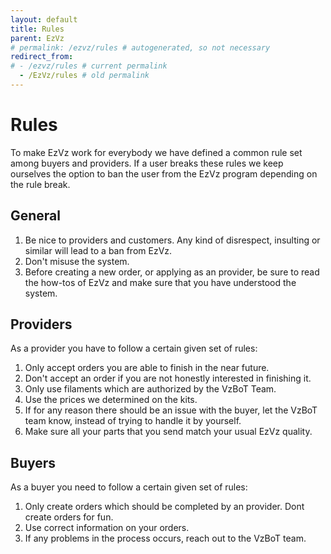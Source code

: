 ```yaml
---
layout: default
title: Rules
parent: EzVz
# permalink: /ezvz/rules # autogenerated, so not necessary
redirect_from:
# - /ezvz/rules # current permalink
  - /EzVz/rules # old permalink
---
```


# Rules

To make EzVz work for everybody we have defined a common rule set among buyers and providers. If a user breaks these rules we keep ourselves the option to ban the user from the EzVz program depending on the rule break.

## General

1. Be nice to providers and customers. Any kind of disrespect, insulting or similar will lead to a ban from EzVz.
2. Don't misuse the system.
3. Before creating a new order, or applying as an provider, be sure to read the how-tos of EzVz and make sure that you have understood the system.

## Providers

As a provider you have to follow a certain given set of rules:

1. Only accept orders you are able to finish in the near future.
2. Don't accept an order if you are not honestly interested in finishing it.
3. Only use filaments which are authorized by the VzBoT Team.
4. Use the prices we determined on the kits.
5. If for any reason there should be an issue with the buyer, let the VzBoT team know, instead of trying to handle it by yourself.
6. Make sure all your parts that you send match your usual EzVz quality.

## Buyers

As a buyer you need to follow a certain given set of rules:

1. Only create orders which should be completed by an provider. Dont create orders for fun.
2. Use correct information on your orders.
3. If any problems in the process occurs, reach out to the VzBoT team.
